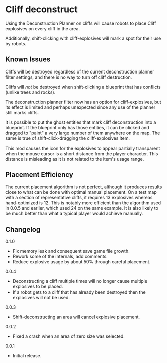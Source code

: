 # Cliff deconstruct

Using the Deconstruction Planner on cliffs will cause robots to place Cliff explosives on every cliff in the area.

Additionally, shift-clicking with cliff-explosives will mark a spot for their use
by robots.

## Known Issues

Cliffs will be destroyed regardless of the current deconstruction planner filter settings,
and there is no way to turn off cliff destruction.

Cliffs will *not* be destroyed when shift-clicking a blueprint that has conflicts (unlike
trees and rocks).

The deconstruction planner filter now has an option for cliff-explosives, but its
effect is limited and perhaps unexpected since any use of the planner still marks
cliffs.

It is possible to put the ghost entities that mark cliff deconstruction into a blueprint.
If the blueprint only has those entities, it can be clicked and dragged to "paint" a very
large number of them anywhere on the map.  The same is true of shift-click-dragging the
cliff-explosives item.

This mod causes the icon for the explosives to appear partially transparent when the
mouse cursor is a short distance from the player character.  This distance is misleading
as it is not related to the item's usage range.

## Placement Efficiency

The current placement algorithm is not perfect, although it produces results close to what
can be done with optimal
manual placement.  On a test map with a section of representative cliffs, it requires 13
explosives whereas hand-optimized is 12.  This is notably more efficient than the algorithm
used in 0.0.5 and earlier, which used 24 on the same example.  It is also likely to be much
better than what a typical player would achieve manually.

## Changelog

0.1.0

* Fix memory leak and consequent save game file growth.
* Rework some of the internals, add comments.
* Reduce explosive usage by about 50% through careful placement.

0.0.4

* Deconstructing a cliff multiple times will no longer cause multiple explosives to be placed.
* If a robot gets to a cliff that has already been destroyed then the explosives will not be used.

0.0.3

* Shift-deconstructing an area will cancel explosive placement.

0.0.2

* Fixed a crash when an area of zero size was selected.

0.0.1

* Initial release.
